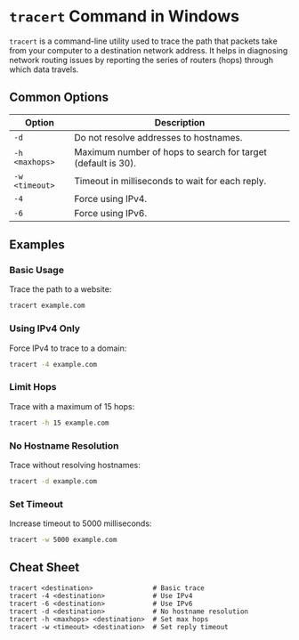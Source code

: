 # `tracert` Command in Windows

`tracert` is a command-line utility used to trace the path that packets take from your computer to a destination network address. It helps in diagnosing network routing issues by reporting the series of routers (hops) through which data travels.

## Common Options

| Option       | Description                                               |
|--------------|-----------------------------------------------------------|
| `-d`         | Do not resolve addresses to hostnames.                    |
| `-h <maxhops>` | Maximum number of hops to search for target (default is 30). |
| `-w <timeout>` | Timeout in milliseconds to wait for each reply.         |
| `-4`         | Force using IPv4.                                         |
| `-6`         | Force using IPv6.                                         |

## Examples

### Basic Usage

Trace the path to a website:

```bash
tracert example.com
```

### Using IPv4 Only

Force IPv4 to trace to a domain:

```bash
tracert -4 example.com
```

### Limit Hops

Trace with a maximum of 15 hops:

```bash
tracert -h 15 example.com
```

### No Hostname Resolution

Trace without resolving hostnames:

```bash
tracert -d example.com
```

### Set Timeout

Increase timeout to 5000 milliseconds:

```bash
tracert -w 5000 example.com
```

## Cheat Sheet

```plaintext
tracert <destination>               # Basic trace
tracert -4 <destination>            # Use IPv4
tracert -6 <destination>            # Use IPv6
tracert -d <destination>            # No hostname resolution
tracert -h <maxhops> <destination>  # Set max hops
tracert -w <timeout> <destination>  # Set reply timeout
```
